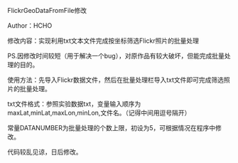 FlickrGeoDataFromFile修改

Author：HCHO

修改内容：实现利用txt文本文件完成按坐标筛选Flickr照片的批量处理

PS.因修改时间较短（用于解决一个bug），对原作品有较大破坏，但能完成批量处理的目的。

使用方法：先导入Flickr数据文件，然后在批量处理栏导入txt文件即可完成筛选照片的批量处理。

txt文件格式：参照实验数据txt，变量输入顺序为maxLat,minLat,maxLon,minLon,文件名。（记得中间用逗号隔开）

常量DATANUMBER为批量处理的个数上限，初设为5，可根据情况在程序中修改。

代码较乱见谅，日后修改。